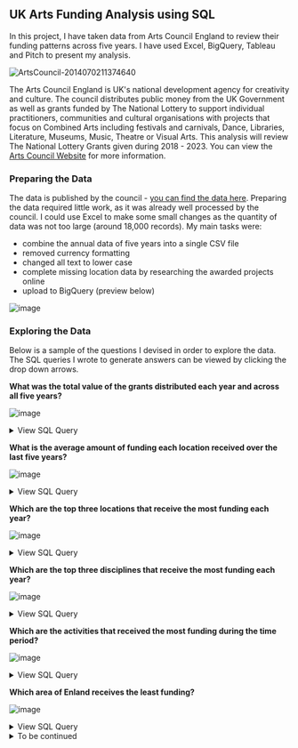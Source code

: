 ## UK Arts Funding Analysis using SQL

In this project, I have taken data from Arts Council England to review their funding patterns across five years.  I have used Excel, BigQuery, Tableau and Pitch to present my analysis.  

![ArtsCouncil-2014070211374640](https://github.com/alccrts/SQL_Projects/assets/138128361/7bf3674b-c106-4c37-a7ca-c6f407c81554)

The Arts Council England is UK's national development agency for creativity and culture.  The council distributes public money from the UK Government as well as grants funded by The National Lottery to support individual practitioners, communities and cultural organisations with projects that focus on Combined Arts including festivals and carnivals, Dance, Libraries, Literature, Museums, Music, Theatre or Visual Arts.  This analysis will review The National Lottery Grants given during 2018 - 2023.  You can view the [Arts Council Website](https://www.artscouncil.org.uk/ProjectGrants) for more information.   

### Preparing the Data

The data is published by the council - [you can find the data here](https://www.artscouncil.org.uk/research-and-data/our-data).   Preparing the data required little work, as it was already well processed by the council.  I could use Excel to make some small changes as the quantity of data was not too large (around 18,000 records).  My main tasks were:
* combine the annual data of five years into a single CSV file 
* removed currency formatting
* changed all text to lower case
* complete missing location data by researching the awarded projects online
* upload to BigQuery (preview below)

![image](https://github.com/alccrts/SQL_Projects/assets/138128361/039e7763-8ecf-43af-b698-9d8df64166c5)

### Exploring the Data

Below is a sample of the questions I devised in order to explore the data.  The SQL queries I wrote to generate answers can be viewed by clicking the drop down arrows.  

**What was the total value of the grants distributed each year and across all five years?** 

![image](https://github.com/alccrts/SQL_Projects/assets/138128361/8019695c-c754-44c4-bf1b-03bd44cfcf64)
<details>
<summary>View SQL Query</summary>
<br>
  
```sql
SELECT 

(
  
SELECT sum(award_amount) 
FROM `acedata.acedata.acedata`
WHERE year = 2019) AS total_2019 ,  

(

SELECT sum(award_amount) 
FROM `acedata.acedata.acedata`
WHERE year = 2020) AS total_2020, 

(

SELECT sum(award_amount) 
FROM `acedata.acedata.acedata`
WHERE year = 2021) AS total_2021, 

(

SELECT sum(award_amount) 
FROM `acedata.acedata.acedata`
WHERE year = 2022) AS total_2022, 

(

SELECT sum(award_amount) 
FROM `acedata.acedata.acedata`
WHERE year = 2023) AS total_2023, 

(
SELECT sum(award_amount) 
FROM `acedata.acedata.acedata`) AS total_all_years

```
</details>


**What is the average amount of funding each location received over the last five years?**

![image](https://github.com/alccrts/SQL_Projects/assets/138128361/6592e0d1-3ec1-4a6e-b9e8-fe9e1872672c)
<details>
<summary>View SQL Query</summary>
<br>
  
```sql
WITH `acedata.acedata.sumaward` as (
  
  SELECT 
    local_authority, 
    SUM(award_amount) as t
FROM `acedata.acedata.acedata` 
GROUP BY local_authority
ORDER BY t DESC)

SELECT 
  ROUND(AVG(t),0) AS average_funding FROM `acedata.acedata.sumaward`
```
</details>

**Which are the top three locations that receive the most funding each year?**

![image](https://github.com/alccrts/SQL_Projects/assets/138128361/d6dbaa31-e0f8-4b8a-903b-21d4a56bb7a9)
<details>
<summary>View SQL Query</summary>
<br>
  
```sql
WITH  `acedata.acedata.top_locations19` AS(

SELECT 
  local_authority AS local_authority_2019,
  DENSE_RANK() OVER (PARTITION BY year ORDER BY sum(award_amount) DESC ) AS RANK
FROM `acedata.acedata.acedata`
WHERE YEAR = 2019
GROUP BY local_authority, year), 

 `acedata.acedata.top_locations20` AS(

SELECT 
  local_authority AS local_authority_2020,
  DENSE_RANK() OVER (PARTITION BY year ORDER BY sum(award_amount) DESC ) AS RANK
FROM `acedata.acedata.acedata`
WHERE YEAR = 2020
GROUP BY local_authority, year), 

 `acedata.acedata.top_locations21` AS(

SELECT 
  local_authority AS local_authority_2021,
  DENSE_RANK() OVER (PARTITION BY year ORDER BY sum(award_amount) DESC ) AS RANK
FROM `acedata.acedata.acedata`
WHERE YEAR = 2021
GROUP BY local_authority, year), 

 `acedata.acedata.top_locations22` AS(

SELECT 
  local_authority AS local_authority_2022,
  DENSE_RANK() OVER (PARTITION BY year ORDER BY sum(award_amount) DESC ) AS RANK
FROM `acedata.acedata.acedata`
WHERE YEAR = 2022
GROUP BY local_authority, year), 

 `acedata.acedata.top_locations23` AS(

SELECT 
  local_authority AS local_authority_2023,
  DENSE_RANK() OVER (PARTITION BY year ORDER BY sum(award_amount) DESC ) AS RANK
FROM `acedata.acedata.acedata`
WHERE YEAR = 2023
GROUP BY local_authority, year)


SELECT a.local_authority_2019, b.local_authority_2020, c.local_authority_2021, d.local_authority_2022, e.local_authority_2023 from `acedata.acedata.top_locations19` AS a JOIN `acedata.acedata.top_locations20` AS b ON (a.rank=b.rank) JOIN `acedata.acedata.top_locations21` as c ON (c.rank=b.rank) JOIN `acedata.acedata.top_locations22` as d ON (c.rank=d.rank) JOIN `acedata.acedata.top_locations23` as e ON (e.rank=d.rank)
WHERE a.rank < 4
```
</details>


**Which are the top three disciplines that receive the most funding each year?**

![image](https://github.com/alccrts/SQL_Projects/assets/138128361/50035312-8b1f-40a0-a17c-7c157695c83e)
<details>
<summary>View SQL Query</summary>
<br>
  
```sql
WITH  `acedata.acedata.top_disciplines19` AS(

SELECT 
  main_discipline AS top_dis_2019,
  DENSE_RANK() OVER (PARTITION BY year ORDER BY sum(award_amount) DESC ) AS RANK
FROM `acedata.acedata.acedata`
WHERE YEAR = 2019
GROUP BY main_discipline, year), 

 `acedata.acedata.top_disciplines20` AS(

SELECT 
  main_discipline AS top_dis_2020,
  DENSE_RANK() OVER (PARTITION BY year ORDER BY sum(award_amount) DESC ) AS RANK
FROM `acedata.acedata.acedata`
WHERE YEAR = 2020
GROUP BY main_discipline, year), 

 `acedata.acedata.top_disciplines21` AS(

SELECT 
  main_discipline AS top_dis_2021,
  DENSE_RANK() OVER (PARTITION BY year ORDER BY sum(award_amount) DESC ) AS RANK
FROM `acedata.acedata.acedata`
WHERE YEAR = 2021
GROUP BY main_discipline, year), 

 `acedata.acedata.top_disciplines22` AS(

SELECT 
  main_discipline AS top_dis_2022,
  DENSE_RANK() OVER (PARTITION BY year ORDER BY sum(award_amount) DESC ) AS RANK
FROM `acedata.acedata.acedata`
WHERE YEAR = 2022
GROUP BY main_discipline, year), 

 `acedata.acedata.top_disciplines23` AS(

SELECT 
  main_discipline AS top_dis_2023,
  DENSE_RANK() OVER (PARTITION BY year ORDER BY sum(award_amount) DESC ) AS RANK
FROM `acedata.acedata.acedata`
WHERE YEAR = 2023
GROUP BY main_discipline, year)


SELECT a.top_dis_2019, b.top_dis_2020, c.top_dis_2021, d.top_dis_2022, e.top_dis_2023 from `acedata.acedata.top_disciplines19` AS a JOIN `acedata.acedata.top_disciplines20` AS b ON (a.rank=b.rank) JOIN `acedata.acedata.top_disciplines21` as c ON (c.rank=b.rank) JOIN `acedata.acedata.top_disciplines22` as d ON (c.rank=d.rank) JOIN `acedata.acedata.top_disciplines23` as e ON (e.rank=d.rank)
WHERE a.rank < 4
```
</details>


**Which are the activities that received the most funding during the time period?**

![image](https://github.com/alccrts/SQL_Projects/assets/138128361/92e8db2d-fce6-4dab-ad55-10f5d631e5c4)
<details>
<summary>View SQL Query</summary>
<br>
  
```sql
SELECT activity_name, main_discipline, award_amount, year
FROM `acedata.acedata.acedata`
ORDER BY award_amount DESC
LIMIT 5
```
</details>


**Which area of Enland receives the least funding?**

![image](https://github.com/alccrts/SQL_Projects/assets/138128361/432d15ef-dc9f-4094-9157-59fd5eb88a09)
<details>
<summary>View SQL Query</summary>
<br>
  
```sql
WITH  `acedata.acedate.area19` AS(

SELECT 
  ace_area AS area2019,
  DENSE_RANK() OVER (PARTITION BY year ORDER BY sum(award_amount) ASC ) AS RANK
FROM `acedata.acedata.acedata`
WHERE YEAR = 2019
GROUP BY  ace_area, year), 

 `acedata.acedata.area20` AS(

SELECT 
  ace_area AS area2022,
  DENSE_RANK() OVER (PARTITION BY year ORDER BY sum(award_amount) ASC ) AS RANK
FROM `acedata.acedata.acedata`
WHERE YEAR = 2020
GROUP BY  ace_area, year), 

 `acedata.acedata.area21` AS(

SELECT 
  ace_area AS area2021,
  DENSE_RANK() OVER (PARTITION BY year ORDER BY sum(award_amount) ASC ) AS RANK
FROM `acedata.acedata.acedata`
WHERE YEAR = 2021
GROUP BY  ace_area, year), 

 `acedata.acedata.area22` AS(

SELECT 
  ace_area AS area2022,
  DENSE_RANK() OVER (PARTITION BY year ORDER BY sum(award_amount) ASC ) AS RANK
FROM `acedata.acedata.acedata`
WHERE YEAR = 2022
GROUP BY  ace_area, year), 

 `acedata.acedata.area23` AS(

SELECT 
  ace_area AS area23,
  DENSE_RANK() OVER (PARTITION BY year ORDER BY sum(award_amount) ASC ) AS RANK
FROM `acedata.acedata.acedata`
WHERE YEAR = 2023
GROUP BY  ace_area, year)


SELECT a.area2019, b.area2022, c.area2021, d.area2022, e.area23 from `acedata.acedate.area19` AS a JOIN `acedata.acedata.area20` AS b ON (a.rank=b.rank) JOIN `acedata.acedata.area21` as c ON (c.rank=b.rank) JOIN `acedata.acedata.area22` as d ON (c.rank=d.rank) JOIN `acedata.acedata.area23` as e ON (e.rank=d.rank)
WHERE a.rank < 2
```
</details>

<details>
<summary>To be continued</summary>
<br>
which month of year pays out the most funding?  

Which region had the most big budget awards over 100k. 

Which authority had the most small budget awards under 5k. 

is the majority of funding given as smaller or larger amounts? 

combine last years data > more or less or the same total funding?

which region saw the biggest change in funding 22 - 23?

which discipline saw change? 

did any recepients receive an award 5 years in a row?  

</details>

